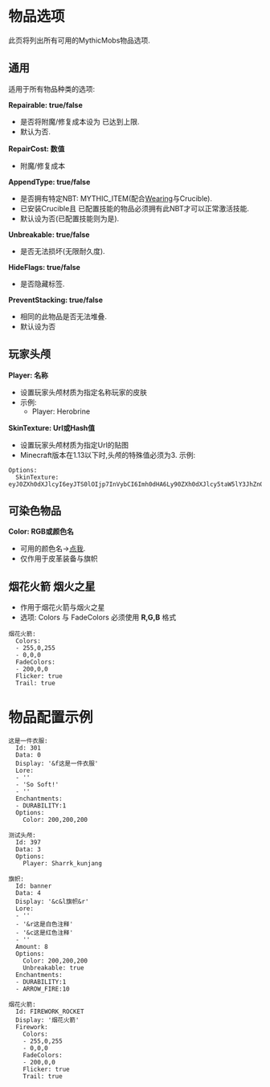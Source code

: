 物品选项
============

此页将列出所有可用的MythicMobs物品选项.

通用
-----------------

适用于所有物品种类的选项:

**Repairable: true/false**

  - 是否将附魔/修复成本设为 已达到上限.
  - 默认为否.

**RepairCost: 数值**

  - 附魔/修复成本

**AppendType: true/false**

  - 是否拥有特定NBT: MYTHIC_ITEM(配合[Wearing](/条件/Wearing)与Crucible).
  - 已安装Crucible且
已配置技能的物品必须拥有此NBT才可以正常激活技能.
  - 默认设为否(已配置技能则为是).

**Unbreakable: true/false**

  - 是否无法损坏(无限耐久度).

**HideFlags: true/false**

  - 是否隐藏标签.

**PreventStacking: true/false**

  - 相同的此物品是否无法堆叠.
  - 默认设为否

玩家头颅
-----------

**Player: 名称**

  - 设置玩家头颅材质为指定名称玩家的皮肤
  - 示例:
    - Player: Herobrine

**SkinTexture: Url或Hash值**

  - 设置玩家头颅材质为指定Url的贴图
  - Minecraft版本在1.13以下时,头颅的特殊值必须为3.
示例:
```
Options:
  SkinTexture: eyJ0ZXh0dXJlcyI6eyJTS0lOIjp7InVybCI6Imh0dHA6Ly90ZXh0dXJlcy5taW5lY3JhZnQubmV0L3RleHR1cmUvODdlMGFhOTQzM2RiYTliNzU5MzJhMTFkYzk0ZDQwNmJkZTE5ZTg2MzUxNDIxNDkyYjNlZDM3OGM4ZTFhN2NjIn19fQ==
```
可染色物品
-------------

**Color: RGB或颜色名**

-   可用的颜色名->[点我](https://hub.spigotmc.org/javadocs/bukkit/org/bukkit/DyeColor.html).
-   仅作用于皮革装备与旗帜

**烟花火箭 烟火之星**
--------------------

* 作用于烟花火箭与烟火之星
* 选项: Colors 与 FadeColors 必须使用 **R,G,B** 格式

```
烟花火箭:
  Colors:
  - 255,0,255
  - 0,0,0
  FadeColors:
  - 200,0,0
  Flicker: true
  Trail: true
```

物品配置示例
========
```
这是一件衣服:
  Id: 301
  Data: 0
  Display: '&f这是一件衣服'
  Lore:
  - ''
  - 'So Soft!'
  - ''
  Enchantments:
  - DURABILITY:1
  Options:
    Color: 200,200,200
```

```
测试头颅:
  Id: 397
  Data: 3
  Options:
    Player: Sharrk_kunjang
```
```
旗帜:
  Id: banner
  Data: 4
  Display: '&c&l旗帜&r'
  Lore:
  - ''
  - '&r这是白色注释'
  - '&c这是红色注释'
  - ''
  Amount: 8
  Options:
    Color: 200,200,200
    Unbreakable: true
  Enchantments:
  - DURABILITY:1
  - ARROW_FIRE:10
```
```
烟花火箭:
  Id: FIREWORK_ROCKET
  Display: '烟花火箭'
  Firework:
    Colors:
    - 255,0,255
    - 0,0,0
    FadeColors:
    - 200,0,0
    Flicker: true
    Trail: true
```